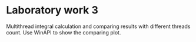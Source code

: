 # Laboratory work 3
Multithread integral calculation and comparing results with different threads count. Use WinAPI to show the comparing plot.
